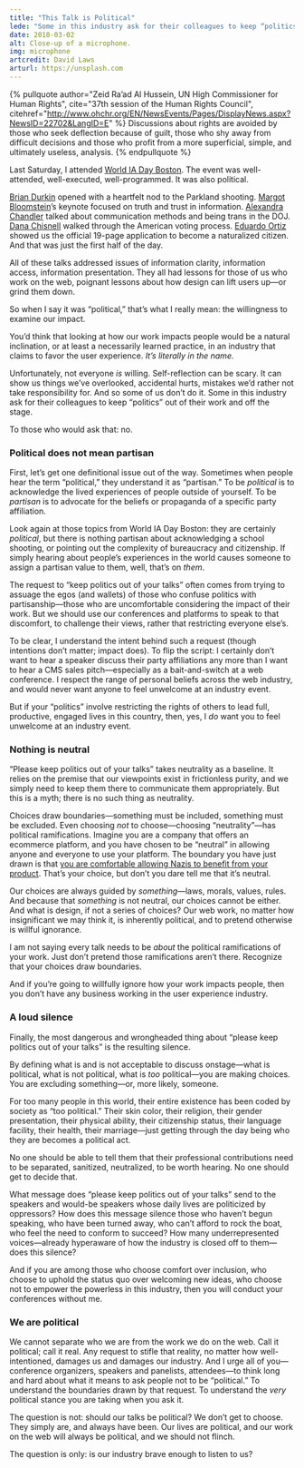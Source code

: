 ```yaml
---
title: "This Talk is Political"
lede: "Some in this industry ask for their colleagues to keep “politics” out of their work and off the stage. To those who would ask that: no."
date: 2018-03-02
alt: Close-up of a microphone.
img: microphone
artcredit: David Laws
arturl: https://unsplash.com
---
```


{% pullquote 
    author="Zeid Ra’ad Al Hussein, UN High Commissioner for Human Rights",
    cite="37th session of the Human Rights Council",
    citehref="http://www.ohchr.org/EN/NewsEvents/Pages/DisplayNews.aspx?NewsID=22702&LangID=E"
%}
Discussions about rights are avoided by those who seek deflection because of guilt, those who shy away from difficult decisions and those who profit from a more superficial, simple, and ultimately useless, analysis.
{% endpullquote %}

Last Saturday, I attended [World IA Day Boston](https://twitter.com/WIADBOS). The event was well-attended, well-executed, well-programmed. It was also political.

[Brian Durkin](https://twitter.com/uXbd) opened with a heartfelt nod to the Parkland shooting. [Margot Bloomstein](https://twitter.com/mbloomstein)’s keynote focused on truth and trust in information. [Alexandra Chandler](https://twitter.com/a_chandler) talked about communication methods and being trans in the DOJ. [Dana Chisnell](https://twitter.com/danachis) walked through the American voting process. [Eduardo Ortiz](https://twitter.com/eduardoortiz) showed us the official 19-page application to become a naturalized citizen. And that was just the first half of the day.

All of these talks addressed issues of information clarity, information access, information presentation. They all had lessons for those of us who work on the web, poignant lessons about how design can lift users up—or grind them down.

So when I say it was “political,” that’s what I really mean: the willingness to examine our impact.

You’d think that looking at how our work impacts people would be a natural inclination, or at least a necessarily learned practice, in an industry that claims to favor the user experience. *It’s literally in the name.*

Unfortunately, not everyone *is* willing. Self-reflection can be scary. It can show us things we’ve overlooked, accidental hurts, mistakes we’d rather not take responsibility for. And so some of us don’t do it. Some in this industry ask for their colleagues to keep “politics” out of their work and off the stage.

To those who would ask that: no.

### Political does not mean partisan

First, let’s get one definitional issue out of the way. Sometimes when people hear the term “political,” they understand it as “partisan.” To be *political* is to acknowledge the lived experiences of people outside of yourself. To be *partisan* is to advocate for the beliefs or propaganda of a specific party affiliation.

Look again at those topics from World IA Day Boston: they are certainly *political*, but there is nothing partisan about acknowledging a school shooting, or pointing out the complexity of bureaucracy and citizenship. If simply hearing about people’s experiences in the world causes someone to assign a partisan value to them, well, that’s on *them*.

The request to “keep politics out of your talks” often comes from trying to assuage the egos (and wallets) of those who confuse politics with partisanship—those who are uncomfortable considering the impact of their work. But we should use our conferences and platforms to speak to that discomfort, to challenge their views, rather that restricting everyone else’s.

To be clear, I understand the intent behind such a request (though intentions don’t matter; impact does). To flip the script: I certainly don’t want to hear a speaker discuss their party affiliations any more than I want to hear a CMS sales pitch—especially as a bait-and-switch at a web conference. I respect the range of personal beliefs across the web industry, and would never want anyone to feel unwelcome at an industry event.

But if your “politics” involve restricting the rights of others to lead full, productive, engaged lives in this country, then, yes, I *do* want you to feel unwelcome at an industry event.

### Nothing is neutral

“Please keep politics out of your talks” takes neutrality as a baseline. It relies on the premise that our viewpoints exist in frictionless purity, and we simply need to keep them there to communicate them appropriately. But this is a myth; there is no such thing as neutrality.

Choices draw boundaries—something must be included, something must be excluded. Even choosing *not* to choose—choosing “neutrality”—has political ramifications. Imagine you are a company that offers an ecommerce platform, and you have chosen to be “neutral” in allowing anyone and everyone to use your platform. The boundary you have just drawn is that [you are comfortable allowing Nazis to benefit from your product](https://www.inc.com/sonya-mann/trump-shopify/breitbart.html). That’s your choice, but don’t you dare tell me that it’s neutral.

Our choices are always guided by *something*—laws, morals, values, rules. And because that *something* is not neutral, our choices cannot be either. And what is design, if not a series of choices? Our web work, no matter how insignificant we may think it, is inherently political, and to pretend otherwise is willful ignorance.

I am not saying every talk needs to be *about* the political ramifications of your work. Just don’t pretend those ramifications aren’t there. Recognize that your choices draw boundaries.

And if you’re going to willfully ignore how your work impacts people, then you don’t have any business working in the user experience industry.

### A loud silence

Finally, the most dangerous and wrongheaded thing about “please keep politics out of your talks” is the resulting silence.

By defining what is and is not acceptable to discuss onstage—what is political, what is not political, what is *too* political—you are making choices. You are excluding something—or, more likely, someone.

For too many people in this world, their entire existence has been coded by society as “too political.” Their skin color, their religion, their gender presentation, their physical ability, their citizenship status, their language facility, their health, their marriage—just getting through the day being who they are becomes a political act.

No one should be able to tell them that their professional contributions need to be separated, sanitized, neutralized, to be worth hearing. No one should get to decide that.

What message does “please keep politics out of your talks” send to the speakers and would-be speakers whose daily lives are politicized by oppressors? How does this message silence those who haven’t begun speaking, who have been turned away, who can’t afford to rock the boat, who feel the need to conform to succeed? How many underrepresented voices—already hyperaware of how the industry is closed off to them—does this silence?

And if you are among those who choose comfort over inclusion, who choose to uphold the status quo over welcoming new ideas, who choose not to empower the powerless in this industry, then you will conduct your conferences without me.

### We are political

We cannot separate who we are from the work we do on the web. Call it political; call it real. Any request to stifle that reality, no matter how well-intentioned, damages us and damages our industry. And I urge all of you—conference organizers, speakers and panelists, attendees—to think long and hard about what it means to ask people not to be “political.” To understand the boundaries drawn by that request. To understand the *very* political stance you are taking when you ask it.

The question is not: should our talks be political? We don’t get to choose. They simply are, and always have been. Our lives are political, and our work on the web will always be political, and we should not flinch.

The question is only: is our industry brave enough to listen to us?